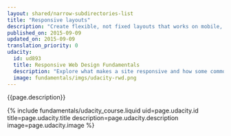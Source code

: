 ```yaml
---
layout: shared/narrow-subdirectories-list
title: "Responsive layouts"
description: "Create flexible, not fixed layouts that works on mobile, desktop or anything else with a screen."
published_on: 2015-09-09
updated_on: 2015-09-09
translation_priority: 0
udacity:
  id: ud893
  title: Responsive Web Design Fundamentals
  description: "Explore what makes a site responsive and how some common responsive design patterns work across different devices. Learn how to create your own responsive layouts and experiment with breakpoints, and optimizing text and more."
  image: fundamentals/imgs/udacity-rwd.png
---
```


<div class="mdl-grid">
  <div class="mdl-cell mdl-cell--6-col">
    <p class="intro">
      {{page.description}}
    </p>
  </div>
  {% include fundamentals/udacity_course.liquid uid=page.udacity.id title=page.udacity.title description=page.udacity.description image=page.udacity.image %}
</div>
